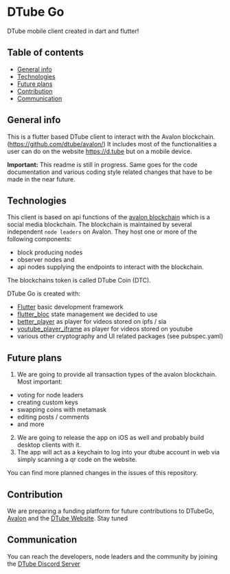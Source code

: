 # DTube Go
DTube mobile client created in dart and flutter!

## Table of contents
* [General info](#general-info)
* [Technologies](#technologies)
* [Future plans](#future-plans)
* [Contribution](#contribution)
* [Communication](#communication)

## General info
This is a flutter based DTube client to interact with the Avalon blockchain. (https://github.com/dtube/avalon/)
It includes most of the functionalities a user can do on the website https://d.tube but on a mobile device.

**Important:** This readme is still in progress. 
Same goes for the code documentation and various coding style related changes that have to be made in the near future.

## Technologies
This client is based on api functions of the [avalon blockchain](https://github.com/dtube/avalon/) which is a social media blockchain. 
The blockchain is maintained by several independent `node leaders` on Avalon. They host one or more of the following components:
- block producing nodes
- observer nodes and 
- api nodes supplying the endpoints to interact with the blockchain.

The blockchains token is called DTube Coin (DTC).

DTube Go is created with:
* [Flutter](https://github.com/flutter/flutter) basic development framework
* [flutter_bloc](https://github.com/felangel/bloc/tree/master/packages/flutter_bloc) state management we decided to use
* [better_player](https://github.com/jhomlala/betterplayer) as player for videos stored on ipfs / sia 
* [youtube_player_iframe](https://github.com/sarbagyastha/youtube_player_flutter) as player for videos stored on youtube
* various other cryptography and UI related packages (see pubspec.yaml)

## Future plans
1. We are going to provide all transaction types of the avalon blockchain. Most important: 
- voting for node leaders
- creating custom keys
- swapping coins with metamask
- editing posts / comments
- and more
2. We are going to release the app on iOS as well and probably build desktop clients with it.
3. The app will act as a keychain to log into your dtube account in web via simply scanning a qr code on the website.

You can find more planned changes in the issues of this repository.

## Contribution
We are preparing a funding platform for future contributions to DTubeGo, [Avalon](https://github.com/dtube/avalon/) and the [DTube Website](https://github.com/dtube/dtube). Stay tuned

## Communication
You can reach the developers, node leaders and the community by joining the [DTube Discord Server](https://discord.gg/hdHf92x)

